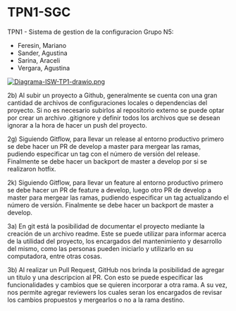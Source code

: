 # TPN1-SGC
TPN1 - Sistema de gestion de la configuracion
Grupo N5:
- Feresin, Mariano
- Sander, Agustina
- Sarina, Araceli
- Vergara, Agustina

[![Diagrama-ISW-TP1-drawio.png](https://i.postimg.cc/d3vnDdQY/Diagrama-ISW-TP1-drawio.png)](https://postimg.cc/k61Wp2t1)

2b) Al subir un proyecto a Github, generalmente se cuenta con una gran cantidad de archivos de configuraciones locales o dependencias del proyecto. Si no es necesario subirlos al repositorio externo se puede optar por crear un archivo .gitignore y definir todos los archivos que se desean ignorar a la hora de hacer un push del proyecto.

2g) Siguiendo Gitflow, para llevar un release al entorno productivo primero se debe hacer un PR de develop a master para mergear las ramas, pudiendo especificar un tag con el número de versión del release. Finalmente se debe hacer un backport de master a develop por si se realizaron hotfix.

2k) Siguiendo Gitflow, para llevar un feature al entorno productivo primero se debe hacer un PR de feature a develop, luego otro PR de develop a master para mergear las ramas, pudiendo especificar un tag actualizando el número de versión. Finalmente se debe hacer un backport de master a develop.

3a) En git está la posibilidad de documentar el proyecto mediante la creación de un archivo readme. Este se puede utilizar para informar acerca de la utilidad del proyecto, los encargados del mantenimiento y desarrollo del mismo, como las personas pueden iniciarlo y utilizarlo en su computadora, entre otras cosas. 

3b) Al realizar un Pull Request, GitHub nos brinda la posibilidad de agregar un titulo y una descripcion al PR. Con esto se puede especificar las funcionalidades y cambios que se quieren incorporar a otra rama.
A su vez, nos permite agregar reviewers los cuales seran los encargados de revisar los cambios propuestos y mergearlos o no a la rama destino.

